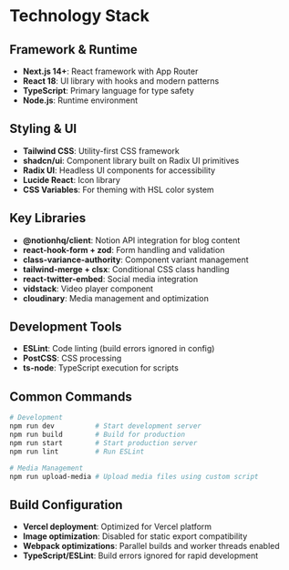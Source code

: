 # Technology Stack

## Framework & Runtime
- **Next.js 14+**: React framework with App Router
- **React 18**: UI library with hooks and modern patterns
- **TypeScript**: Primary language for type safety
- **Node.js**: Runtime environment

## Styling & UI
- **Tailwind CSS**: Utility-first CSS framework
- **shadcn/ui**: Component library built on Radix UI primitives
- **Radix UI**: Headless UI components for accessibility
- **Lucide React**: Icon library
- **CSS Variables**: For theming with HSL color system

## Key Libraries
- **@notionhq/client**: Notion API integration for blog content
- **react-hook-form + zod**: Form handling and validation
- **class-variance-authority**: Component variant management
- **tailwind-merge + clsx**: Conditional CSS class handling
- **react-twitter-embed**: Social media integration
- **vidstack**: Video player component
- **cloudinary**: Media management and optimization

## Development Tools
- **ESLint**: Code linting (build errors ignored in config)
- **PostCSS**: CSS processing
- **ts-node**: TypeScript execution for scripts

## Common Commands

```bash
# Development
npm run dev          # Start development server
npm run build        # Build for production
npm run start        # Start production server
npm run lint         # Run ESLint

# Media Management
npm run upload-media # Upload media files using custom script
```

## Build Configuration
- **Vercel deployment**: Optimized for Vercel platform
- **Image optimization**: Disabled for static export compatibility
- **Webpack optimizations**: Parallel builds and worker threads enabled
- **TypeScript/ESLint**: Build errors ignored for rapid development